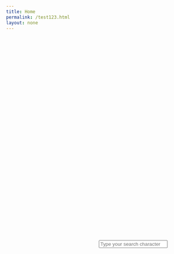 ```yaml
---
title: Home
permalink: /test123.html
layout: none
---
```

<html lang="en">
<head>
<script src="https://ajax.googleapis.com/ajax/libs/jquery/3.1.0/jquery.min.js"></script>
<link rel="stylesheet" href="https://maxcdn.bootstrapcdn.com/bootstrap/3.3.6/css/bootstrap.min.css" />
<script src="https://maxcdn.bootstrapcdn.com/bootstrap/3.3.7/js/bootstrap.min.js"></script>

<base target="_top">
<meta charset="utf-8">
<meta name="viewport" content="width=device-width, initial-scale=1">

<title>Choropleth Tutorial - Leaflet</title>

<link rel="shortcut icon" type="image/x-icon" href="docs/images/favicon.ico" />

<link rel="stylesheet" href="https://unpkg.com/leaflet@1.9.3/dist/leaflet.css" integrity="sha256-kLaT2GOSpHechhsozzB+flnD+zUyjE2LlfWPgU04xyI=" crossorigin=""/>
<script src="/js/leaflet.js" integrity="sha256-WBkoXOwTeyKclOHuWtc+i2uENFpDZ9YPdf5Hf+D7ewM=" crossorigin=""></script>

<style>
html, body {
height: 100%;
margin: 0;
}
.leaflet-container {
height: 400px;
width: 600px;
max-width: 100%;
max-height: 100%;
}
#result {
position: absolute;
width: 100%;
max-width:870px;
cursor: pointer;
overflow-y: auto;
max-height: 400px;
box-sizing: border-box;
z-index: 1001;
}
.link-class:hover{
background-color:#f1f1f1;
}
#map { width: 800px; height: 500px; }
.info { padding: 6px 8px; font: 14px/16px Arial, Helvetica, sans-serif; background: white; background: rgba(255,255,255,0.8); box-shadow: 0 0 15px rgba(0,0,0,0.2); border-radius: 5px; } .info h4 { margin: 0 0 5px; color: #777; }
.legend { text-align: left; line-height: 18px; color: #555; } .legend i { width: 18px; height: 18px; float: left; margin-right: 8px; opacity: 0.7; }
</style>
</head>
<body>

<div class="container" style="padding:50px 250px;">
<div id="findbox"></div>
<div id='map'></div>

<form role="form">
<div class="form-group">
<input type="input" class="form-control input-lg" id="txt-search" placeholder="Type your search character">
</div>
</form>
<div id="filter-records"></div>
</div>
</body>
</html>
<script type="text/javascript" src="/js/leaflet-search.js"></script>
<script type="text/javascript" src="/js/us-states.js"></script>
<script type="text/javascript">
const map = L.map('map').setView([56, 0], 5);
const tiles = L.tileLayer('https://tile.openstreetmap.org/{z}/{x}/{y}.png', {
maxZoom: 19,
//attribution: '<!--&copy; <a href="http://www.openstreetmap.org/copyright">OpenStreetMap</a>-->'
}).addTo(map);
// control that shows state info on hover
const info = L.control();
info.onAdd = function (map) {
this._div = L.DomUtil.create('div', 'info');
this.update();
return this._div;
};
info.update = function (props) {
const contents = props ? `<b>${props.name}</b><br />${props.density} people / mi<sup>2</sup>` : 'Hover over a state';
this._div.innerHTML = `<h4>US Population Density</h4>${contents}`;
};
info.addTo(map);
// get color depending on population density value
function getColor(d) {
return d > 1000 ? '#800026' :
d > 500  ? '#BD0026' :
d > 200  ? '#E31A1C' :
d > 100  ? '#FC4E2A' :
d > 50   ? '#FD8D3C' :
d > 20   ? '#FEB24C' :
d > 10   ? '#FED976' : '#FFEDA0';
}
function style(feature) {
return {
weight: 0.2,
opacity: 1,
color: 'white',
dashArray: '1',
fillOpacity: 0.7,
fillColor: getColor(feature.properties.density)
};
}
function highlightFeature(e) {
const layer = e.target;
layer.setStyle({
weight: 5,
color: '#666',
dashArray: '',
fillOpacity: 0.7
});
layer.bringToFront();
info.update(layer.feature.properties);
}
/* global statesData */
const geojson = L.geoJson(statesData, {
style,
onEachFeature
}).addTo(map);
function resetHighlight(e) {
geojson.resetStyle(e.target);
info.update();
}
function zoomToFeature(e) {
map.fitBounds(e.target.getBounds());
}
function onEachFeature(feature, layer) {
layer.on({
mouseover: highlightFeature,
mouseout: resetHighlight,
click: zoomToFeature
});
}
map.attributionControl.addAttribution('Population data &copy; <a href="http://census.gov/">US Census Bureau</a>');
const legend = L.control({position: 'bottomright'});
legend.onAdd = function (map) {
const div = L.DomUtil.create('div', 'info legend');
const grades = [0, 10, 20, 50, 100, 200, 500, 1000];
const labels = [];
let from, to;
for (let i = 0; i < grades.length; i++) {
from = grades[i];
to = grades[i + 1];
labels.push(`<i style="background:${getColor(from + 1)}"></i> ${from}${to ? `&ndash;${to}` : '+'}`);
}
div.innerHTML = labels.join('<br>');
return div;
};
var markersLayer = new L.LayerGroup();//layer contain searched elements
map.addLayer(markersLayer);
map.addControl( new L.Control.Search({
container: 'findbox',
layer: markersLayer,
propertyName: 'name',
initial: false,
collapsed: false
}) );
	var featuresLayer = new L.GeoJSON(data, {
			style: function(feature) {
				return {color: feature.properties.color };
			},
			onEachFeature: function(feature, marker) {
				marker.bindPopup('<h4 style="color:'+feature.properties.color+'">'+ feature.properties.name +'</h4>');
			}
		});
	map.addLayer(featuresLayer);
	var searchControl = new L.Control.Search({
		layer: featuresLayer,
		propertyName: 'name',
		marker: false,
		moveToLocation: function(latlng, title, map) {
			//map.fitBounds( latlng.layer.getBounds() );
			var zoom = map.getBoundsZoom(latlng.layer.getBounds());
  			map.setView(latlng, zoom); // access the zoom
		}
	});
	searchControl.on('search:locationfound', function(e) {
		//console.log('search:locationfound', );
		//map.removeLayer(this._markerSearch)
		e.layer.setStyle({fillColor: '#3f0', color: '#0f0'});
		if(e.layer._popup)
			e.layer.openPopup();
	}).on('search:collapsed', function(e) {
		featuresLayer.eachLayer(function(layer) {	//restore feature color
			featuresLayer.resetStyle(layer);
		});	
	});
	map.addControl( searchControl );  //inizialize search control
legend.addTo(map);
var data = [
{"id":"1","employee_name":"Tiger Nixon","employee_salary":"320800","employee_age":"61","profile_image":"default_profile.png"},
{"id":"2","employee_name":"Garrett Winters","employee_salary":"434343","employee_age":"63","profile_image":"default_profile.png"},
{"id":"3","employee_name":"Ashton Cox","employee_salary":"86000","employee_age":"66","profile_image":"default_profile.png"},
{"id":"4","employee_name":"Cedric Kelly","employee_salary":"433060","employee_age":"22","profile_image":"default_profile.png"},
{"id":"5","employee_name":"Airi Satou","employee_salary":"162700","employee_age":"33","profile_image":"default_profile.png"},
{"id":"6","employee_name":"Brielle Williamson","employee_salary":"372000","employee_age":"61","profile_image":"default_profile.png"},
{"id":"7","employee_name":"Herrod Chandler","employee_salary":"137500","employee_age":"59","profile_image":"default_profile.png"},
{"id":"8","employee_name":"Rhona Davidson","employee_salary":"327900","employee_age":"55","profile_image":"default_profile.png"},
{"id":"9","employee_name":"Colleen Hurst","employee_salary":"205500","employee_age":"39","profile_image":"default_profile.png"},
{"id":"10","employee_name":"Sonya Frost","employee_salary":"103600","employee_age":"23","profile_image":"default_profile.png"},
{"id":"11","employee_name":"Justin Grierson","employee_salary":"103600","employee_age":"23","profile_image":"default_profile.png"}
];
var dude = statesData.features
//document.write(JSON.stringify(dude));
$(document).ready(function(){
$('#txt-search').keyup(function(){
var searchField = $(this).val();
if(searchField === '')  {
$('#filter-records').html('');
return;
}
var regex = new RegExp(searchField, "i");
var output = '<div class="row">';
var count = 1;
$.each(dude, function(key, val){
if ((val.id.search(regex) != -1) || (val.properties.name.search(regex) != -1) || (val.type.search(regex) != -1)) {
output += '<div class="col-md-6 well">';
output += '<div class="col-md-3"><!--<img class="img-responsive" src="'+val.profile_image+'" alt="'+ val.employee_name +'" />--></div>';
output += '<div class="col-md-7">';
output += '<h5>' + val.id + '</h5>';
output += '<p>' + val.properties.name + '</p>'
output += '</div>';
output += '</div>';
if(count%2 == 0){
output += '</div><div class="row">'
}
count++;
}
});
output += '</div>';
$('#filter-records').html(output);
});
});
</script>